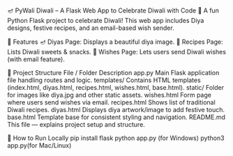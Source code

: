 🪔 PyWali Diwali – A Flask Web App to Celebrate Diwali with Code 🎇
A fun Python Flask project to celebrate Diwali!
This web app includes Diya designs, festive recipes, and an email-based wish sender.

🌟 Features
🪔 Diyas Page: Displays a beautiful diya image.
🍬 Recipes Page: Lists Diwali sweets & snacks.
💌 Wishes Page: Lets users send Diwali wishes (with email feature).

🧩 Project Structure
File / Folder	Description
app.py	Main Flask application file handling routes and logic.
templates/	Contains HTML templates (index.html, diyas.html, recipes.html, wishes.html, base.html).
static/	Folder for images like diya.jpg and other static assets.
wishes.html	Form page where users send wishes via email.
recipes.html	Shows list of traditional Diwali recipes.
diyas.html	Displays diya artwork/image to add festive touch.
base.html	Template base for consistent styling and navigation.
README.md	This file — explains project setup and structure.

🚀 How to Run Locally
pip install flask
python app.py (for Windows)
python3 app.py(for Mac/Linux)

